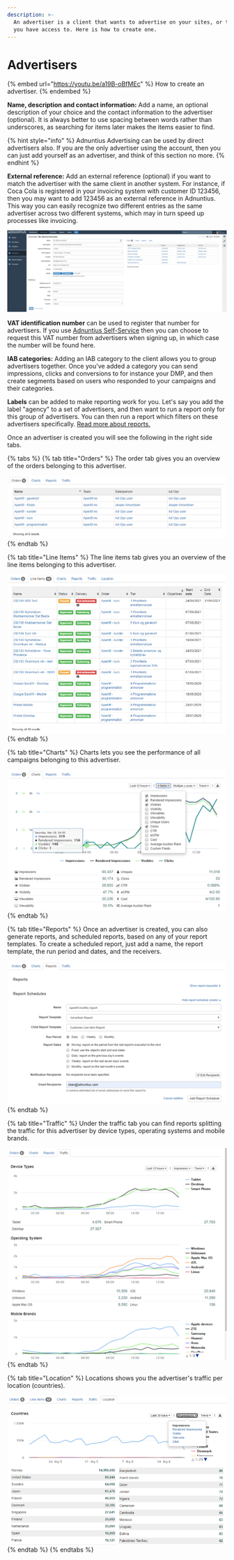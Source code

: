 ```yaml
---
description: >-
  An advertiser is a client that wants to advertise on your sites, or the sites
  you have access to. Here is how to create one.
---
```


# Advertisers

{% embed url="https://youtu.be/a19B-oBfMEc" %}
How to create an advertiser.
{% endembed %}

**Name, description and contact information:** Add a name, an optional description of your choice and the contact information to the advertiser (optional). It is always better to use spacing between words rather than underscores, as searching for items later makes the items easier to find.

{% hint style="info" %}
Adnuntius Advertising can be used by direct advertisers also. If you are the only advertiser using the account, then you can just add yourself as an advertiser, and think of this section no more.
{% endhint %}

**External reference:** Add an external reference (optional) if you want to match the advertiser with the same client in another system. For instance, if Coca Cola is registered in your invoicing system with customer ID 123456, then you may want to add 123456 as an external reference in Adnuntius. This way you can easily recognize two different entries as the same advertiser across two different systems, which may in turn speed up processes like invoicing.

![An example advertiser](../../../.gitbook/assets/201811-advertising-advertiser.png)

**VAT identification number** can be used to register that number for advertisers. If you use [Adnuntius Self-Service](https://adnuntius.com/selfservice) then you can choose to request this VAT number from advertisers when signing up, in which case the number will be found here.&#x20;

**IAB categories:** Adding an IAB category to the client allows you to group advertisers together. Once you've added a category you can send impressions, clicks and conversions to for instance your DMP, and then create segments based on users who responded to your campaigns and their categories.

**Labels** can be added to make reporting work for you. Let's say you add the label "agency" to a set of advertisers, and then want to run a report only for this group of advertisers. You can then run a report which filters on these advertisers specifically. [Read more about reports. ](../reports/advertising-queries.md)

Once an advertiser is created you will see the following in the right side tabs.&#x20;

{% tabs %}
{% tab title="Orders" %}
The order tab gives you an overview of the orders belonging to this advertiser.&#x20;

![Orders overview.](../../../.gitbook/assets/202003-advertisers-orders.png)
{% endtab %}

{% tab title="Line Items" %}
The line items tab gives you an overview of the line items belonging to this advertiser.

![](<../../../.gitbook/assets/image (47).png>)
{% endtab %}

{% tab title="Charts" %}
Charts lets you see the performance of all campaigns belonging to this advertiser.

![Charts example.](../../../.gitbook/assets/202003-advertisers-charts.png)
{% endtab %}

{% tab title="Reports" %}
Once an advertiser is created, you can also generate reports, and scheduled reports, based on any of your report templates. To create a scheduled report, just add a name, the report template, the run period and dates, and the receivers.&#x20;

![Scheduling advertiser reports.](../../../.gitbook/assets/202003-advertisers-reports.png)
{% endtab %}

{% tab title="Traffic" %}
Under the traffic tab you can find reports splitting the traffic for this advertiser by device types, operating systems and mobile brands.

![Traffic example.](../../../.gitbook/assets/202003-advertisers-traffic.png)
{% endtab %}

{% tab title="Location" %}
Locations shows you the advertiser's traffic per location (countries).

![](<../../../.gitbook/assets/image (48).png>)
{% endtab %}
{% endtabs %}
